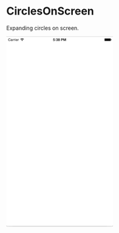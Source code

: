 CirclesOnScreen
===============

Expanding circles on screen.

![Alt text](https://github.com/NSSimpleApps/CirclesOnScreen/blob/master/CirclesOnScreen/CirclesOnScreen.gif?raw=true "Optional Title")
